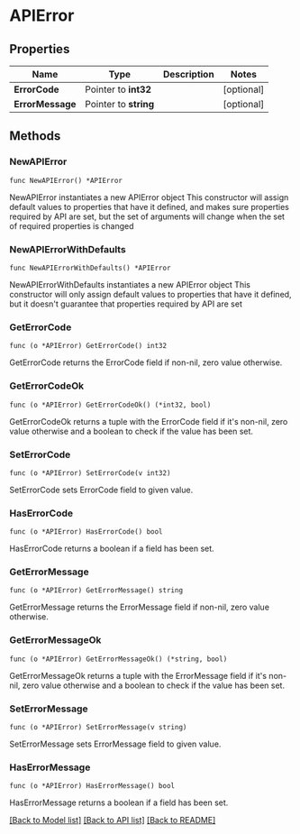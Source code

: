 # APIError

## Properties

Name | Type | Description | Notes
------------ | ------------- | ------------- | -------------
**ErrorCode** | Pointer to **int32** |  | [optional] 
**ErrorMessage** | Pointer to **string** |  | [optional] 

## Methods

### NewAPIError

`func NewAPIError() *APIError`

NewAPIError instantiates a new APIError object
This constructor will assign default values to properties that have it defined,
and makes sure properties required by API are set, but the set of arguments
will change when the set of required properties is changed

### NewAPIErrorWithDefaults

`func NewAPIErrorWithDefaults() *APIError`

NewAPIErrorWithDefaults instantiates a new APIError object
This constructor will only assign default values to properties that have it defined,
but it doesn't guarantee that properties required by API are set

### GetErrorCode

`func (o *APIError) GetErrorCode() int32`

GetErrorCode returns the ErrorCode field if non-nil, zero value otherwise.

### GetErrorCodeOk

`func (o *APIError) GetErrorCodeOk() (*int32, bool)`

GetErrorCodeOk returns a tuple with the ErrorCode field if it's non-nil, zero value otherwise
and a boolean to check if the value has been set.

### SetErrorCode

`func (o *APIError) SetErrorCode(v int32)`

SetErrorCode sets ErrorCode field to given value.

### HasErrorCode

`func (o *APIError) HasErrorCode() bool`

HasErrorCode returns a boolean if a field has been set.

### GetErrorMessage

`func (o *APIError) GetErrorMessage() string`

GetErrorMessage returns the ErrorMessage field if non-nil, zero value otherwise.

### GetErrorMessageOk

`func (o *APIError) GetErrorMessageOk() (*string, bool)`

GetErrorMessageOk returns a tuple with the ErrorMessage field if it's non-nil, zero value otherwise
and a boolean to check if the value has been set.

### SetErrorMessage

`func (o *APIError) SetErrorMessage(v string)`

SetErrorMessage sets ErrorMessage field to given value.

### HasErrorMessage

`func (o *APIError) HasErrorMessage() bool`

HasErrorMessage returns a boolean if a field has been set.


[[Back to Model list]](../README.md#documentation-for-models) [[Back to API list]](../README.md#documentation-for-api-endpoints) [[Back to README]](../README.md)


